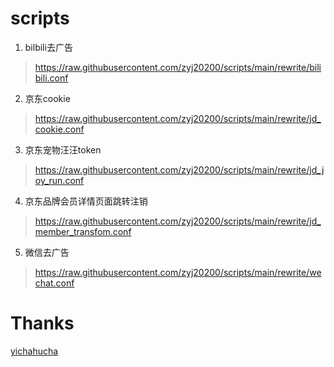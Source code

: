 # scripts

1. bilbili去广告
> https://raw.githubusercontent.com/zyj20200/scripts/main/rewrite/bilibili.conf

2. 京东cookie
> https://raw.githubusercontent.com/zyj20200/scripts/main/rewrite/jd_cookie.conf

3. 京东宠物汪汪token
> https://raw.githubusercontent.com/zyj20200/scripts/main/rewrite/jd_joy_run.conf

4. 京东品牌会员详情页面跳转注销
> https://raw.githubusercontent.com/zyj20200/scripts/main/rewrite/jd_member_transfom.conf

5. 微信去广告
> https://raw.githubusercontent.com/zyj20200/scripts/main/rewrite/wechat.conf


# Thanks
[yichahucha](https://github.com/yichahucha/surge/tree/master)
